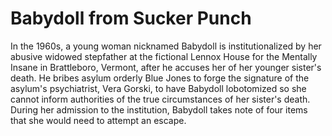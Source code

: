 # Babydoll from Sucker Punch

In the 1960s, a young woman nicknamed Babydoll is institutionalized by her abusive widowed stepfather at the fictional Lennox House for the Mentally Insane in Brattleboro, Vermont, after he accuses her of her younger sister's death. He bribes asylum orderly Blue Jones to forge the signature of the asylum's psychiatrist, Vera Gorski, to have Babydoll lobotomized so she cannot inform authorities of the true circumstances of her sister's death. During her admission to the institution, Babydoll takes note of four items that she would need to attempt an escape.
